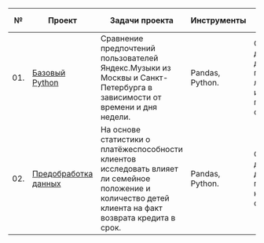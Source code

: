 | № | Проект    | Задачи проекта   | Инструменты  | Навыки  | Статус проекта  |
|---|-----------|------------------|--------------|---------|-----------------|
|01.|[Базовый Python](https://github.com/alexkandinsky/yandex_practicum_data_analyst/blob/main/01.%20Базовый%20Python/01.%20Базовый%20Python.ipynb)|Сравнение предпочтений пользователей Яндекс.Музыки из Москвы и Санкт-Петербурга в зависимости от времени и дня недели.|Pandas, Python.|Обработка данных, дубликаты, пропуски, логическая индексация, группировка, сортировка.| Завершен.|
|02.|[Предобработка данных](https://github.com/alexkandinsky/yandex_practicum_data_analyst/blob/main/02.%20Предобработка%20данных/02.%20Предобработка%20данных%20-%20часть%202.ipynb)|На основе статистики о платёжеспособности клиентов исследовать влияет ли семейное положение и количество детей клиента на факт возврата кредита в срок.|Pandas, Python.|Обработка данных, дубликаты, пропуски, категоризация, сортировка.| Завершен.|
